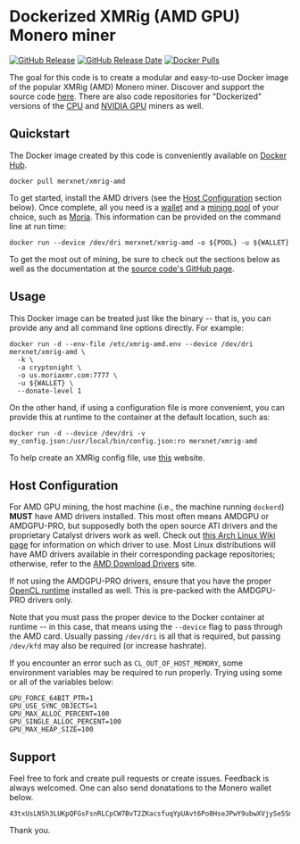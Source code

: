 # Dockerized XMRig (AMD GPU) Monero miner

[![GitHub Release](https://img.shields.io/github/release/merxnet/xmrig-amd-docker/all.svg)](https://github.com/merxnet/xmrig-amd-docker/releases)
[![GitHub Release Date](https://img.shields.io/github/release-date-pre/merxnet/xmrig-amd-docker.svg)](https://github.com/merxnet/xmrig-amd-docker/releases)
[![Docker Pulls](https://img.shields.io/docker/pulls/merxnet/xmrig-amd.svg)](https://hub.docker.com/r/merxnet/xmrig-amd/)

The goal for this code is to create a modular and easy-to-use Docker image of the popular XMRig (AMD) Monero miner. Discover and support the source code [here](https://github.com/xmrig/xmrig-amd). There are also code repositories for "Dockerized" versions of the [CPU](https://github.com/merxnet/xmrig-cpu-docker) and [NVIDIA GPU](https://github.com/merxnet/xmrig-nvidia-docker) miners as well.

## Quickstart
The Docker image created by this code is conveniently available on [Docker Hub](https://hub.docker.com/r/merxnet/xmrig-amd/).
```
docker pull merxnet/xmrig-amd
```
To get started, install the AMD drivers (see the [Host Configuration](#host-configuration) section below). Once complete, all you need is a [wallet](https://getmonero.org/resources/user-guides/create_wallet.html) and a [mining pool](https://monero.org/services/mining-pools/) of your choice, such as [Moria](https://moriaxmr.com/). This information can be provided on the command line at run time:
```
docker run --device /dev/dri merxnet/xmrig-amd -o ${POOL} -u ${WALLET}
```
To get the most out of mining, be sure to check out the sections below as well as the documentation at the [source code's GitHub page](https://github.com/xmrig/xmrig-amd#usage).

## Usage
This Docker image can be treated just like the binary -- that is, you can provide any and all command line options directly. For example:
```
docker run -d --env-file /etc/xmrig-amd.env --device /dev/dri merxnet/xmrig-amd \
  -k \
  -a cryptonight \
  -o us.moriaxmr.com:7777 \
  -u ${WALLET} \
  --donate-level 1
```
On the other hand, if using a configuration file is more convenient, you can provide this at runtime to the container at the default location, such as:
```
docker run -d --device /dev/dri -v my_config.json:/usr/local/bin/config.json:ro merxnet/xmrig-amd
```
To help create an XMRig config file, use [this](https://config.xmrig.com/) website.

## Host Configuration
For AMD GPU mining, the host machine (i.e., the machine running `dockerd`) **MUST** have AMD drivers installed. This most often means AMDGPU or AMDGPU-PRO, but supposedly both the open source ATI drivers and the proprietary Catalyst drivers work as well. Check out [this Arch Linux Wiki page](https://wiki.archlinux.org/index.php/Xorg#AMD) for information on which driver to use. Most Linux distributions will have AMD drivers available in their corresponding package repositories; otherwise, refer to the [AMD Download Drivers](https://support.amd.com/en-us/download) site.

If not using the AMDGPU-PRO drivers, ensure that you have the proper [OpenCL runtime](https://wiki.archlinux.org/index.php/GPGPU#OpenCL_Runtime) installed as well. This is pre-packed with the AMDGPU-PRO drivers only.

Note that you must pass the proper device to the Docker container at runtime -- in this case, that means using the `--device` flag to pass through the AMD card. Usually passing `/dev/dri` is all that is required, but passing `/dev/kfd` may also be required (or increase hashrate).

If you encounter an error such as `CL_OUT_OF_HOST_MEMORY`, some environment variables may be required to run properly. Trying using some or all of the variables below:
```
GPU_FORCE_64BIT_PTR=1
GPU_USE_SYNC_OBJECTS=1
GPU_MAX_ALLOC_PERCENT=100
GPU_SINGLE_ALLOC_PERCENT=100
GPU_MAX_HEAP_SIZE=100
```

## Support
Feel free to fork and create pull requests or create issues. Feedback is always welcomed. One can also send donatations to the Monero wallet below.
```
43txUsLN5h3LUKpQFGsFsnRLCpCW7BvT2ZKacsfuqYpUAvt6Po8HseJPwY9ubwXVjySe5SmxVstLfcV8hM8tHg8UTVB14Tk
```
Thank you.
